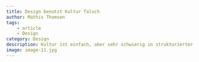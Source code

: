 ```yaml
---
title: Design benutzt Kultur falsch
author: Mathis Thomsen
tags: 
    - article
    - Design
category: Design
description: Kultur ist einfach, aber sehr schwierig in strukturierter Arbeit zu handhaben. Daher verfolgen die meisten Designer einen reduktionistischen Ansatz - ein Fehler.
image: image-11.jpg
---
```

